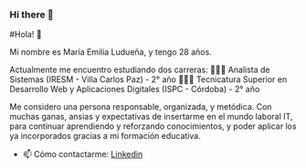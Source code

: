 ### Hi there 👋



<!--
**MaEmiliaLuduena/MaEmiliaLuduena** is a ✨ _special_ ✨ repository because its `README.md` (this file) appears on your GitHub profile.

Here are some ideas to get you started:

- 🔭 I’m currently working on ...
- 🌱 I’m currently learning ...
- 👯 I’m looking to collaborate on ...
- 🤔 I’m looking for help with ...
- 💬 Ask me about ...
- 📫 How to reach me: ...
- 😄 Pronouns: ...
- ⚡ Fun fact: ...
-->

#Hola! 👋

Mi nombre es María Emilia Ludueña, y tengo 28 años.

Actualmente me encuentro estudiando dos carreras:
👩🏻‍💻 Analista de Sistemas (IRESM - Villa Carlos Paz) - 2° año
👩🏻‍💻 Tecnicatura Superior en Desarrollo Web y Aplicaciones Digitales (ISPC - Córdoba) - 2° año

Me considero una persona responsable, organizada, y metódica. 
Con muchas ganas, ansias y expectativas de insertarme en el mundo laboral IT, para continuar aprendiendo y reforzando conocimientos, y poder aplicar los ya incorporados gracias a mi formación educativa.

- 📫 Cómo contactarme:
[Linkedin](www.linkedin.com/in/maria-emilia-luduena)
